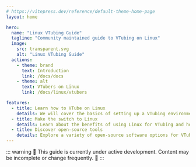 ```yaml
---
# https://vitepress.dev/reference/default-theme-home-page
layout: home

hero:
  name: "Linux VTubing Guide"
  tagline: "Community maintained guide to VTubing on Linux"
  image:
    src: transparent.svg
    alt: "Linux VTubing Guide"
  actions:
    - theme: brand
      text: Introduction
      link: /docs/docs
    - theme: alt
      text: VTubers on Linux
      link: /docs/linux/vtubers

features:
  - title: Learn how to VTube on Linux
    details: We will cover the basics of setting up a VTubing environment on Linux, including software recommendations and configuration tips.
  - title: Make the switch to Linux
    details: Learn about the benefits of using Linux for VTubing and how to transition your existing setup.
  - title: Discover open-source tools
    details: Explore a variety of open-source software options for VTubing, from 2D to 3D applications.
---
```


<script setup>
import { onMounted } from 'vue'

onMounted(() => {
  // TODO: I'm not a JS dev anymore, so please rewrite this in a better way
    function waitForHeroImage() {
      const heroImage = document.querySelector('.VPImage.image-src');
      if (heroImage) {
        const randomNum = Math.floor(Math.random() * 3) + 1; 
        heroImage.src = `/linux-vtubing-guide/logo-${randomNum}.svg`;
        console.log(`Hero image set to logo-${randomNum}.svg`);
      } else {
        setTimeout(waitForHeroImage, 100);
      }
    }
    waitForHeroImage();
})
</script>



::: warning
🚧 This guide is currently under active development. Content may be incomplete or change frequently. 🚧 :::